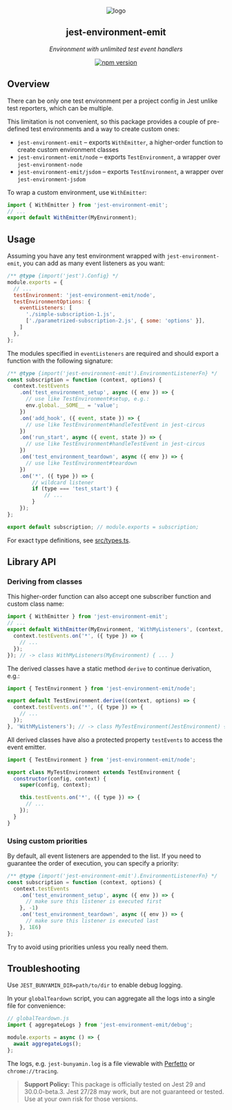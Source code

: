 <div align="center">

![logo](https://github.com/wix-incubator/jest-environment-emit/assets/1962469/02006bb8-e7e4-45e1-9876-9b11316ed912)

## jest-environment-emit

_Environment with unlimited test event handlers_

[![npm version](https://badge.fury.io/js/jest-environment-emit.svg)](https://badge.fury.io/js/jest-environment-emit)

</div>

## Overview

There can be only one test environment per a project config in Jest unlike test reporters, which can be multiple.

This limitation is not convenient, so this package provides a couple of pre-defined test environments and a way to create custom ones:

* `jest-environment-emit` – exports `WithEmitter`, a higher-order function to create custom environment classes
* `jest-environment-emit/node` – exports `TestEnvironment`, a wrapper over `jest-environment-node`
* `jest-environment-emit/jsdom` – exports `TestEnvironment`, a wrapper over `jest-environment-jsdom`

To wrap a custom environment, use `WithEmitter`:

```js
import { WithEmitter } from 'jest-environment-emit';
// ...
export default WithEmitter(MyEnvironment);
```

## Usage

Assuming you have any test environment wrapped with `jest-environment-emit`, you can add as many event listeners as you want:

```js
/** @type {import('jest').Config} */
module.exports = {
  // ...
  testEnvironment: 'jest-environment-emit/node',
  testEnvironmentOptions: {
    eventListeners: [
      './simple-subscription-1.js',
      ['./parametrized-subscription-2.js', { some: 'options' }],
    ]
  },
};
```

The modules specified in `eventListeners` are required and should export a function with the following signature:

```js
/** @type {import('jest-environment-emit').EnvironmentListenerFn} */
const subscription = function (context, options) {
  context.testEvents
    .on('test_environment_setup', async ({ env }) => {
      // use like TestEnvironment#setup, e.g.:
      env.global.__SOME__ = 'value';
    })
    .on('add_hook', ({ event, state }) => {
      // use like TestEnvironment#handleTestEvent in jest-circus
    })
    .on('run_start', async ({ event, state }) => {
      // use like TestEnvironment#handleTestEvent in jest-circus
    })
    .on('test_environment_teardown', async ({ env }) => {
      // use like TestEnvironment#teardown
    })
    .on('*', ({ type }) => {
        // wildcard listener
        if (type === 'test_start') {
            // ...
        }
    });
};

export default subscription; // module.exports = subscription;
```

For exact type definitions, see [src/types.ts](src/types.ts).

## Library API

### Deriving from classes

This higher-order function can also accept one subscriber function and custom class name:

```js
import { WithEmitter } from 'jest-environment-emit';
// ...
export default WithEmitter(MyEnvironment, 'WithMyListeners', (context, options) => {
  context.testEvents.on('*', ({ type }) => {
    // ...
  });
}); // -> class WithMyListeners(MyEnvironment) { ... }
```

The derived classes have a static method `derive` to continue derivation, e.g.:

```js
import { TestEnvironment } from 'jest-environment-emit/node';

export default TestEnvironment.derive((context, options) => {
  context.testEvents.on('*', ({ type }) => {
    // ...
  });
}, 'WithMyListeners'); // -> class MyTestEnvironment(JestEnvironment) { ... }
```

All derived classes have also a protected property `testEvents` to access the event emitter.

```js
import { TestEnvironment } from 'jest-environment-emit/node';

export class MyTestEnvironment extends TestEnvironment {
  constructor(config, context) {
    super(config, context);

    this.testEvents.on('*', ({ type }) => {
      // ...
    });
  }
}
```

### Using custom priorities

By default, all event listeners are appended to the list. If you need to guarantee the order of execution, you can specify a priority:

```js
/** @type {import('jest-environment-emit').EnvironmentListenerFn} */
const subscription = function (context, options) {
  context.testEvents
    .on('test_environment_setup', async ({ env }) => {
      // make sure this listener is executed first
    }, -1)
    .on('test_environment_teardown', async ({ env }) => {
      // make sure this listener is executed last
    }, 1E6)
};
```

Try to avoid using priorities unless you really need them.

## Troubleshooting

Use `JEST_BUNYAMIN_DIR=path/to/dir` to enable debug logging.

In your `globalTeardown` script, you can aggregate all the logs into a single file for convenience:

```js
// globalTeardown.js
import { aggregateLogs } from 'jest-environment-emit/debug';

module.exports = async () => {
  await aggregateLogs();
};
```

The logs, e.g. `jest-bunyamin.log` is a file viewable with [Perfetto](https://ui.perfetto.dev/) or `chrome://tracing`.

> **Support Policy:** This package is officially tested on Jest 29 and 30.0.0-beta.3. Jest 27/28 may work, but are not guaranteed or tested. Use at your own risk for those versions.

